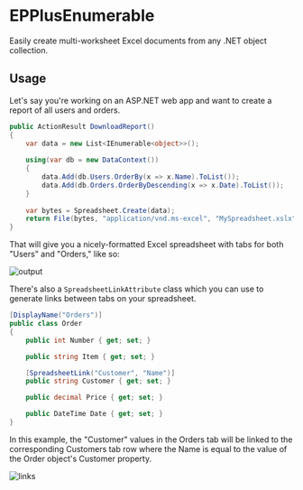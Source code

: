 # EPPlusEnumerable
Easily create multi-worksheet Excel documents from any .NET object collection.

## Usage

Let's say you're working on an ASP.NET web app and want to create a report of all users and orders.

```csharp
public ActionResult DownloadReport()
{
    var data = new List<IEnumerable<object>>();
    
    using(var db = new DataContext())
    {
        data.Add(db.Users.OrderBy(x => x.Name).ToList());
        data.Add(db.Orders.OrderByDescending(x => x.Date).ToList());
    }
    
    var bytes = Spreadsheet.Create(data);
    return File(bytes, "application/vnd.ms-excel", "MySpreadsheet.xslx");
}
```

That will give you a nicely-formatted Excel spreadsheet with tabs for both "Users" and "Orders," like so:

![output](https://raw.githubusercontent.com/bradwestness/EPPlusEnumerable/master/output.png)

There's also a `SpreadsheetLinkAttribute` class which you can use to generate links between tabs on your spreadsheet.

```csharp
[DisplayName("Orders")]
public class Order
{
    public int Number { get; set; }

    public string Item { get; set; }

    [SpreadsheetLink("Customer", "Name")]
    public string Customer { get; set; }

    public decimal Price { get; set; }

    public DateTime Date { get; set; }
}
```

In this example, the "Customer" values in the Orders tab will be linked to the corresponding Customers tab row where the Name is equal to the value of the Order object's Customer property.

![links](https://raw.githubusercontent.com/bradwestness/EPPlusEnumerable/master/links.png)

